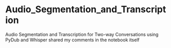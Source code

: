 # Audio_Segmentation_and_Transcription
Audio Segmentation and Transcription for Two-way Conversations using PyDub and Whisper
shared my comments in the notebook itself
